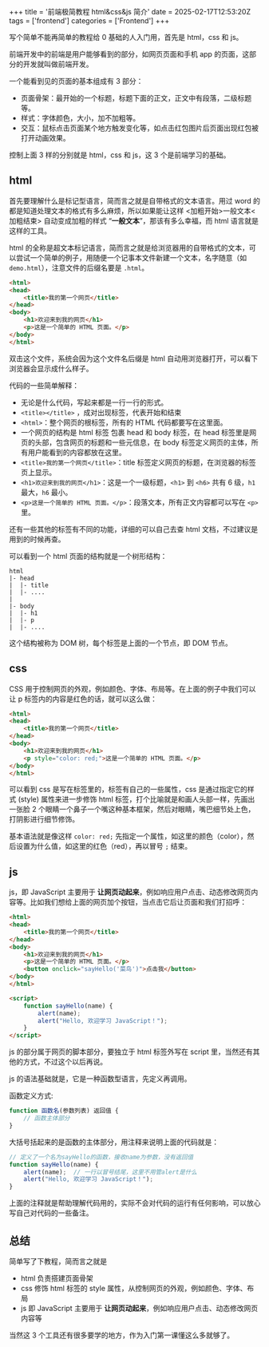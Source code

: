 +++
title = '前端极简教程 html&css&js 简介'
date = 2025-02-17T12:53:20Z
tags = ['frontend']
categories = ['Frontend']
+++

写个简单不能再简单的教程给 0 基础的人入门用，首先是 html，css 和 js。

<!--more-->

前端开发中的前端是用户能够看到的部分，如网页页面和手机 app 的页面，这部分的开发就叫做前端开发。

一个能看到见的页面的基本组成有 3 部分：
- 页面骨架：最开始的一个标题，标题下面的正文，正文中有段落，二级标题等。
- 样式：字体颜色，大小，加不加粗等。
- 交互：鼠标点击页面某个地方触发变化等，如点击红包图片后页面出现红包被打开动画效果。

控制上面 3 样的分别就是 html，css 和 js，这 3 个是前端学习的基础。
## html
首先要理解什么是标记型语言，简而言之就是自带格式的文本语言。用过 word 的都是知道处理文本的格式有多么麻烦，所以如果能让这样 <加粗开始>一般文本<加粗结束> 自动变成加粗的样式 “**一般文本**”，那该有多么幸福，而 html 语言就是这样的工具。

html 的全称是超文本标记语言，简而言之就是给浏览器用的自带格式的文本，可以尝试一个简单的例子，用随便一个记事本文件新建一个文本，名字随意（如 `demo.html`），注意文件的后缀名要是 `.html`。
```html
<html>
<head>
    <title>我的第一个网页</title>
</head>
<body>
    <h1>欢迎来到我的网页</h1>
    <p>这是一个简单的 HTML 页面。</p>
</body>
</html>
```
双击这个文件，系统会因为这个文件名后缀是 html 自动用浏览器打开，可以看下浏览器会显示成什么样子。

代码的一些简单解释：
- 无论是什么代码，写起来都是一行一行的形式。
- `<title></title>` ，成对出现标签，代表开始和结束
- `<html>`：整个网页的根标签，所有的 HTML 代码都要写在这里面。
- 一个网页的结构是 html 标签 包裹 head 和 body 标签，在 head 标签里是网页的头部，包含网页的标题和一些元信息，在 body 标签定义网页的主体，所有用户能看到的内容都放在这里。
- `<title>我的第一个网页</title>`：title 标签定义网页的标题，在浏览器的标签页上显示。
- `<h1>欢迎来到我的网页</h1>`：这是一个一级标题，`<h1>` 到 `<h6>` 共有 6 级，`h1` 最大，`h6` 最小。
- `<p>这是一个简单的 HTML 页面。</p>`：段落文本，所有正文内容都可以写在 `<p>` 里。

还有一些其他的标签有不同的功能，详细的可以自己去查 html 文档，不过建议是用到的时候再查。

可以看到一个 html 页面的结构就是一个树形结构：
```
html
|- head
|  |- title
|  |- ....
|
|- body
|  |- h1
|  |- p
|  |- ....
```
这个结构被称为 DOM 树，每个标签是上面的一个节点，即 DOM 节点。
## css
CSS 用于控制网页的外观，例如颜色、字体、布局等。在上面的例子中我们可以让 p 标签内的内容是红色的话，就可以这么做：
```html
<html>
<head>
    <title>我的第一个网页</title>
</head>
<body>
    <h1>欢迎来到我的网页</h1>
    <p style="color: red;">这是一个简单的 HTML 页面。</p>
</body>
</html>
```
可以看到 css 是写在标签里的，标签有自己的一些属性，css 是通过指定它的样式 (style) 属性来进一步修饰 html 标签，打个比喻就是和画人头部一样，先画出一张脸 2 个眼睛一个鼻子一个嘴这种基本框架，然后对眼睛，嘴巴细节处上色，打阴影进行细节修饰。

基本语法就是像这样 `color: red;` 先指定一个属性，如这里的颜色（color），然后设置为什么值，如这里的红色（red），再以冒号 `;` 结束。
## js
js，即 JavaScript 主要用于 **让网页动起来**，例如响应用户点击、动态修改网页内容等。比如我们想给上面的网页加个按钮，当点击它后让页面和我们打招呼：
```html
<html>
<head>
    <title>我的第一个网页</title>
</head>
<body>
    <h1>欢迎来到我的网页</h1>
    <p>这是一个简单的 HTML 页面。</p>
    <button onclick="sayHello('菜鸟')">点击我</button>
</body>
</html>

<script>
	function sayHello(name) {
		alert(name);
        alert("Hello, 欢迎学习 JavaScript！");
    }
</script>
```
js 的部分属于网页的脚本部分，要独立于 html 标签外写在 script 里，当然还有其他的方式，不过这个以后再说。

js 的语法基础就是，它是一种函数型语言，先定义再调用。

函数定义方式:
```js
function 函数名(参数列表) 返回值 {
	// 函数主体部分
}
```
大括号括起来的是函数的主体部分，用注释来说明上面的代码就是：
```js
// 定义了一个名为sayHello的函数，接收name为参数，没有返回值
function sayHello(name) {
	alert(name);  // 一行以冒号结尾，这里不用管alert是什么
	alert("Hello, 欢迎学习 JavaScript！");
}
```
上面的注释就是帮助理解代码用的，实际不会对代码的运行有任何影响，可以放心写自己对代码的一些备注。

## 总结

简单写了下教程，简而言之就是
- html 负责搭建页面骨架
- css 修饰 html 标签的 style 属性，从控制网页的外观，例如颜色、字体、布局
- js 即 JavaScript 主要用于 **让网页动起来**，例如响应用户点击、动态修改网页内容等

当然这 3 个工具还有很多要学的地方，作为入门第一课懂这么多就够了。

